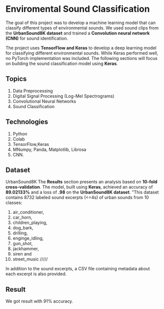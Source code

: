 
# Enviromental Sound Classification 
The goal of this project was to develop a machine learning model that can classify different types of environmental sounds. We used sound clips from the **UrbanSound8K dataset** and trained a **Convolution neural network (CNN)** for sound identification.

The project uses **TensorFlow and Keras** to develop a deep learning model for classifying different environmental sounds. While Keras performed well, no PyTorch implementation was included. The following sections will focus on building the sound classification model using **Keras**.
## Topics
1. Data Preprocessing 
2. Digital Signal Processing (Log-Mel Spectrograms)
3. Convolutional Neural Networks
4. Sound Classification
## Technologies
1. Python
2. Colab
3. TensorFlow,Keras
4. MNumpy, Panda, Matplotlib, Librosa
5. CNN.
## Dataset
UrbanSound8K
The **Results** section presents an analysis based on **10-fold cross-validation**. The model, built using **Keras**, achieved an accuracy of **89.02133%** and a loss of **.98** on the **UrbanSound8K dataset**.
"This dataset contains 8732 labeled sound excerpts (<=4s) of urban sounds from 10 classes:

  1. air_conditioner,
  2. car_horn,
  3. children_playing,
  4. dog_bark,
  5. drilling,
  6. enginge_idling,
  7. gun_shot,
  8. jackhammer,
  9. siren and
  10. street_music 
  /////
  
  In addition to the sound excerpts, a CSV file containing metadata about each excerpt is also provided.
## Result
We got result with 91% accuracy.
